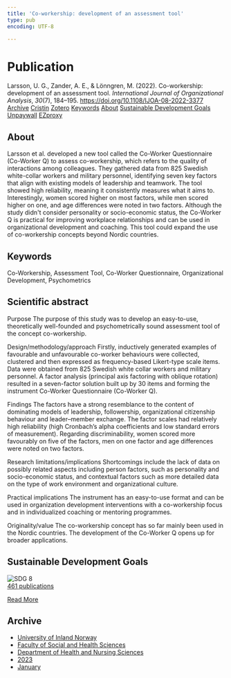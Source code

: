 ```yaml
---
title: 'Co-workership: development of an assessment tool'
type: pub
encoding: UTF-8

---
```

<h1>Publication</h1>
<article id="csl-bib-container-FN7T6TB4" class="csl-bib-container">
  <div class="csl-bib-body"> <div class="csl-entry">Larsson, U. G., Zander, A. E., &#38; Lönngren, M. (2022). Co-workership: development of an assessment tool. <i>International Journal of Organizational Analysis</i>, <i>30</i>(7), 184–195. <a href="https://doi.org/10.1108/IJOA-08-2022-3377">https://doi.org/10.1108/IJOA-08-2022-3377</a></div> </div>
  <div class="csl-bib-buttons">
    <a href="#taxonomy-article-FN7T6TB4" alt="archive" class="csl-bib-button">Archive</a>
    <a href="https://app.cristin.no/results/show.jsf?id=2099695" alt="Cristin" class="csl-bib-button">Cristin</a>
    <a href="http://zotero.org/groups/5881554/items/FN7T6TB4" alt="Zotero" class="csl-bib-button">Zotero</a>
    <a href="#keywords-article-FN7T6TB4" alt="keywords" class="csl-bib-button">Keywords</a>
    <a href="#about-article-FN7T6TB4" alt="about_pub" class="csl-bib-button">About</a>
    <a href="#sdg-article-FN7T6TB4" alt="sdg" class="csl-bib-button">Sustainable Development Goals</a>
    <a href="https://www.emerald.com/insight/content/doi/10.1108/IJOA-08-2022-3377/full/pdf?title=co-workership-development-of-an-assessment-tool" alt="Unpaywall" class="csl-bib-button">Unpaywall</a>
    <a href="https://www.emerald.com/insight/content/doi/10.1108/IJOA-08-2022-3377/full/pdf?title=co-workership-development-of-an-assessment-tool" alt="EZproxy" class="csl-bib-button">EZproxy</a>
  </div>
  <div id="csl-bib-meta-container-FN7T6TB4"></div>
</article>
<div id="csl-bib-meta-FN7T6TB4" class="csl-bib-meta">
  <article id="about-article-FN7T6TB4" class="about_pub-article">
    <h1>About</h1>
    Larsson et al. developed a new tool called the Co-Worker Questionnaire (Co-Worker Q) to assess co-workership, which refers to the quality of interactions among colleagues. They gathered data from 825 Swedish white-collar workers and military personnel, identifying seven key factors that align with existing models of leadership and teamwork. The tool showed high reliability, meaning it consistently measures what it aims to. Interestingly, women scored higher on most factors, while men scored higher on one, and age differences were noted in two factors. Although the study didn't consider personality or socio-economic status, the Co-Worker Q is practical for improving workplace relationships and can be used in organizational development and coaching. This tool could expand the use of co-workership concepts beyond Nordic countries.
  </article>
  <article id="keywords-article-FN7T6TB4" class="keywords-article">
    <h1>Keywords</h1>
    Co-Workership, Assessment Tool, Co-Worker Questionnaire, Organizational Development, Psychometrics
  </article>
  <article id="abstract-article-FN7T6TB4" class="abstract-article">
    <h1>Scientific abstract</h1>
    Purpose 
The purpose of this study was to develop an easy-to-use, theoretically well-founded and psychometrically sound assessment tool of the concept co-workership. 
 
Design/methodology/approach 
Firstly, inductively generated examples of favourable and unfavourable co-worker behaviours were collected, clustered and then expressed as frequency-based Likert-type scale items. Data were obtained from 825 Swedish white collar workers and military personnel. A factor analysis (principal axis factoring with oblique rotation) resulted in a seven-factor solution built up by 30 items and forming the instrument Co-Worker Questionnaire (Co-Worker Q). 
 
Findings 
The factors have a strong resemblance to the content of dominating models of leadership, followership, organizational citizenship behaviour and leader–member exchange. The factor scales had relatively high reliability (high Cronbach’s alpha coefficients and low standard errors of measurement). Regarding discriminability, women scored more favourably on five of the factors, men on one factor and age differences were noted on two factors. 
 
Research limitations/implications 
Shortcomings include the lack of data on possibly related aspects including person factors, such as personality and socio-economic status, and contextual factors such as more detailed data on the type of work environment and organizational culture. 
 
Practical implications 
The instrument has an easy-to-use format and can be used in organization development interventions with a co-workership focus and in individualized coaching or mentoring programmes. 
 
Originality/value 
The co-workership concept has so far mainly been used in the Nordic countries. The development of the Co-Worker Q opens up for broader applications.
  </article>
  <article id="sdg-article-FN7T6TB4" class="sdg-article">
    <h1>Sustainable Development Goals</h1>
    <div class="sdg-container"><div id="sdg8" class="sdg">
        <img src="{{< params subfolder >}}images/sdg/sdg08_en.png" class="image" alt="SDG 8">
        <div class="sdg-overlay">
          <a href="/en/archive/?key=?sdg=8#archive" class="sdg-publication-count"><span>461</span> publications</a>
          <p><a href="https://sdgs.un.org/goals/goal8" class="sdg-read-more">Read More</a></p>
        </div>
      </div></div>
  </article>
  <article id="taxonomy-article-FN7T6TB4" class="taxonomy-article">
    <h1>Archive</h1>
    <ul>
      <li>
        <a href="/en/archive/?key=3DCRN523">University of Inland Norway</a>
      </li>
      <li>
        <a href="/en/archive/?key=IDKFS3MX">Faculty of Social and Health Sciences</a>
      </li>
      <li>
        <a href="/en/archive/?key=GTV4ECMZ">Department of Health and Nursing Sciences</a>
      </li>
      <li>
        <a href="/en/archive/?key=RX9SDGSP">2023</a>
      </li>
      <li>
        <a href="/en/archive/?key=6PN5C2JQ">January</a>
      </li>
    </ul>
  </article>
</div>

